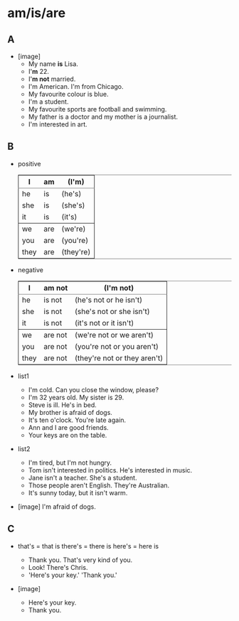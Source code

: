 

# am/is/are


## A

-   [image]
    -   My name **is** Lisa.
    -   I'**m** 22.
    -   I'**m not** married.
    -   I'm American. I'm from Chicago.
    -   My favourite colour is blue.
    -   I'm a student.
    -   My favourite sports are football and swimming.
    -   My father is a doctor and my mother is a journalist.
    -   I'm interested in art.


## B

-   positive
    
    <table id="orga162f57" border="2" cellspacing="0" cellpadding="6" rules="groups" frame="hsides">
    
    
    <colgroup>
    <col  class="org-left" />
    
    <col  class="org-left" />
    
    <col  class="org-left" />
    </colgroup>
    <thead>
    <tr>
    <th scope="col" class="org-left">I</th>
    <th scope="col" class="org-left">am</th>
    <th scope="col" class="org-left">(I'm)</th>
    </tr>
    </thead>
    
    <tbody>
    <tr>
    <td class="org-left">he</td>
    <td class="org-left">is</td>
    <td class="org-left">(he's)</td>
    </tr>
    
    
    <tr>
    <td class="org-left">she</td>
    <td class="org-left">is</td>
    <td class="org-left">(she's)</td>
    </tr>
    
    
    <tr>
    <td class="org-left">it</td>
    <td class="org-left">is</td>
    <td class="org-left">(it's)</td>
    </tr>
    </tbody>
    
    <tbody>
    <tr>
    <td class="org-left">we</td>
    <td class="org-left">are</td>
    <td class="org-left">(we're)</td>
    </tr>
    
    
    <tr>
    <td class="org-left">you</td>
    <td class="org-left">are</td>
    <td class="org-left">(you're)</td>
    </tr>
    
    
    <tr>
    <td class="org-left">they</td>
    <td class="org-left">are</td>
    <td class="org-left">(they're)</td>
    </tr>
    </tbody>
    </table>

-   negative
    
    <table id="orgd229a03" border="2" cellspacing="0" cellpadding="6" rules="groups" frame="hsides">
    
    
    <colgroup>
    <col  class="org-left" />
    
    <col  class="org-left" />
    
    <col  class="org-left" />
    </colgroup>
    <thead>
    <tr>
    <th scope="col" class="org-left">I</th>
    <th scope="col" class="org-left">am not</th>
    <th scope="col" class="org-left">(I'm not)</th>
    </tr>
    </thead>
    
    <tbody>
    <tr>
    <td class="org-left">he</td>
    <td class="org-left">is not</td>
    <td class="org-left">(he's not  or he isn't)</td>
    </tr>
    
    
    <tr>
    <td class="org-left">she</td>
    <td class="org-left">is not</td>
    <td class="org-left">(she's not  or she isn't)</td>
    </tr>
    
    
    <tr>
    <td class="org-left">it</td>
    <td class="org-left">is not</td>
    <td class="org-left">(it's not  or it isn't)</td>
    </tr>
    </tbody>
    
    <tbody>
    <tr>
    <td class="org-left">we</td>
    <td class="org-left">are not</td>
    <td class="org-left">(we're not  or we aren't)</td>
    </tr>
    
    
    <tr>
    <td class="org-left">you</td>
    <td class="org-left">are not</td>
    <td class="org-left">(you're not or you aren't)</td>
    </tr>
    
    
    <tr>
    <td class="org-left">they</td>
    <td class="org-left">are not</td>
    <td class="org-left">(they're not or they aren't)</td>
    </tr>
    </tbody>
    </table>

-   list1
    -   I'm cold. Can you close the window, please?
    -   I'm 32 years old. My sister is 29.
    -   Steve is ill. He's in bed.
    -   My brother is afraid of dogs.
    -   It's ten o'clock. You're late again.
    -   Ann and I are good friends.
    -   Your keys are on the table.

-   list2
    -   I'm tired, but I'm not hungry.
    -   Tom isn't interested in politics. He's interested in music.
    -   Jane isn't a teacher. She's a student.
    -   Those people aren't English. They're Australian.
    -   It's sunny today, but it isn't warm.

-   [image] I'm afraid of dogs.


## C

-   that's = that is there's = there is here's = here is
    -   Thank you. That's very kind of you.
    -   Look! There's Chris.
    -   'Here's your key.' 'Thank you.'

-   [image]
    -   Here's your key.
    -   Thank you.

